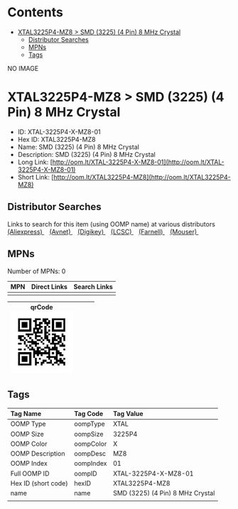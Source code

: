 



Contents
========

* [XTAL3225P4-MZ8 > SMD (3225) (4 Pin) 8 MHz Crystal](#xtal3225p4-mz8--smd-3225-4-pin-8-mhz-crystal)
	* [Distributor Searches](#distributor-searches)
	* [MPNs](#mpns)
	* [Tags](#tags)
  
NO IMAGE  
# XTAL3225P4-MZ8 > SMD (3225) (4 Pin) 8 MHz Crystal

- ID: XTAL-3225P4-X-MZ8-01
- Hex ID: XTAL3225P4-MZ8
- Name: SMD (3225) (4 Pin) 8 MHz Crystal
- Description: SMD (3225) (4 Pin) 8 MHz Crystal
- Long Link: [http://oom.lt/XTAL-3225P4-X-MZ8-01](http://oom.lt/XTAL-3225P4-X-MZ8-01)
- Short Link: [http://oom.lt/XTAL3225P4-MZ8](http://oom.lt/XTAL3225P4-MZ8)

## Distributor Searches
  
Links to search for this item (using OOMP name) at various distributors  
[(Aliexpress) ](https://www.aliexpress.com/wholesale?SearchText=1117SMD+3225+4+Pin+8+MHz+Crystal)&nbsp;&nbsp;&nbsp;[(Avnet) ](https://www.avnet.com/shop/us/search/SMD+3225+4+Pin+8+MHz+Crystal)&nbsp;&nbsp;&nbsp;[(Digikey) ](https://www.digikey.co.uk/en/products/result?s=SMD+3225+4+Pin+8+MHz+Crystal)&nbsp;&nbsp;&nbsp;[(LCSC) ](https://www.lcsc.com/search?q=SMD+3225+4+Pin+8+MHz+Crystal)&nbsp;&nbsp;&nbsp;[(Farnell) ](https://uk.farnell.com/search?st=SMD+3225+4+Pin+8+MHz+Crystal)&nbsp;&nbsp;&nbsp;[(Mouser) ](https://www.mouser.com/c/?q=SMD+3225+4+Pin+8+MHz+Crystal)&nbsp;&nbsp;&nbsp;
## MPNs
  
Number of MPNs: 0  

|MPN|Direct Links|Search Links|
| :--- | :--- | :--- |
||||
  

|qrCode<br>[![](https://raw.githubusercontent.com/oomlout/oomlout_OOMP_parts_V2/main/XTAL/3225P4/X/MZ8/01/qrCode_140.png)](https://github.com/oomlout/oomlout_OOMP_parts_V2/tree/main/XTAL/3225P4/X/MZ8/01/qrCode.png)||||
| :---: | :---: | :---: | :---: |

## Tags
  

|Tag Name|Tag Code|Tag Value|
| :--- | :--- | :--- |
|OOMP Type|oompType|XTAL|
|OOMP Size|oompSize|3225P4|
|OOMP Color|oompColor|X|
|OOMP Description|oompDesc|MZ8|
|OOMP Index|oompIndex|01|
|Full OOMP ID|oompID|XTAL-3225P4-X-MZ8-01|
|Hex ID (short code)|hexID|XTAL3225P4-MZ8|
|name|name|SMD (3225) (4 Pin) 8 MHz Crystal|
||||
